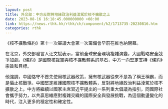 ```yaml
---
layout: post
title: 外交部：中方反對將地緣政治利益淩駕於核不擴散之上
date: 2023-08-16 16:18:45.000000000 +08:00
link: https://news.rthk.hk/rthk/ch/component/k2/1713735-20230816.htm
categories: rthk
---
```


《核不擴散條約》第十一次審議大會第一次籌備會早前在維也納閉幕。

在北京，外交部發言人汪文斌表示，當前全球安全環境複雜演變，大國戰略安全競爭加劇。《條約》是國際核裁軍與核不擴散體系的基石，中方一向堅定支持《條約》宗旨和目標。

他強調，中國恪守不首先使用核武器政策，擁有核武器從來不是為了稱王稱霸，而是懾止核戰爭。中國堅定維護國際核不擴散體系，反對將地緣政治利益淩駕於核不擴散之上。中方將繼續以國家主席習近平提出的一系列重大倡議為指引，同國際社會攜手努力，以共贏思維應對複雜交織的國際安全與發展挑戰，為這個動盪變化的時代，注入更多的穩定性和確定性。
